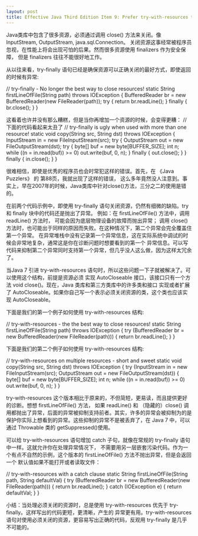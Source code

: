 ```yaml
---
layout: post
title: Effective Java Third Edition Item 9: Prefer try-with-resources to try-finally
---
```


Java类库中包含了很多资源，必须通过调用 close() 方法来关闭。像InputStream, OutputStream, java.sql.Connection。
关闭资源这事经常被程序员忽视，在性能上将会出现可怕的后果。然而很多资源使用 finalizers 作为安全保障，
但是 finalizers 往往不能很好地工作。 

从以往来看，try-finally 语句已经是确保资源可以正确关闭的最好方式，即使返回的时候有异常:

// try-finally - No longer the best way to close resources!
static String firstLineOfFile(String path) throws IOException {
    BufferedReader br = new BufferedReader(new FileReader(path));
    try {
        return br.readLine();
    } finally {
        br.close();
    }
}

这看着也许并没有那么糟糕，但是当你再增加一个资源的时候，会变得更糟：
//下面的代码看起来太丑了
// try-finally is ugly when used with more than one resource!
static void copy(String src, String dst) throws IOException {
    InputStream in = new FileInputStream(src);
    try {
        OutputStream out = new FileOutputStream(dst);
        try {
            byte[] buf = new byte[BUFFER_SIZE];
            int n;
            while ((n = in.read(buf)) >= 0)
                out.write(buf, 0, n);
        } finally {
            out.close();
        }
    } finally {
        in.close();
    }
}

很难相信，即使是优秀的程序员也会时常犯这样的错误。首先，在 《Java Puzzlers》 的 第88页，我就出现了这样的错误，
这么多年竟然没人注意到。事实上，早在2007年的时候，Java类库中针对close()方法，三分之二的使用是错的。

在前两个代码示例中，即使用 try-finally 语句关闭资源，仍然有细微的缺陷。try 和 finally 块中的代码还是抛出了异常。
例如：在 firstLineOfFile() 方法中，调用 readLine() 方法时， 可能会因为底层物理设备的故障而抛出异常；
调用 close() 方法时，也可能出于同样的原因而失败。在这种情况下，第二个异常会完全覆盖住第一个异常。
在异常堆栈中没有记录第一个异常信息，这在实际系统中调试的时候会非常地复杂，通常这是你在诊断问题时想要看到的第一个
异常信息。可以写代码来抑制第二个异常同时支持第一个异常，但几乎没人这么做，因为这样太冗余了。

当Java 7 引进 try-with-resources 语句时，所以这些问题一下子就被解决了。可以使用这个结构，前提是资源必须
实现 AutoCloseable 接口，该接口只有一个方法 void close()。现在，Java 类库和第三方类库中的许多类和接口
实现或者扩展了 AutoCloseable。如果你自己写一个表示必须关闭资源的类，这个类也应该实现 AutoCloseable。

下面是我们的第一个例子如何使用 try-with-resources 结构:

// try-with-resources - the the best way to close resources!
static String firstLineOfFile(String path) throws IOException {
    try (BufferedReader br = new BufferedReader(new FileReader(path))) {
        return br.readLine();
    }
}

下面是我们的第二个例子如何使用 try-with-resources 结构:

// try-with-resources on multiple resources - short and sweet
static void copy(String src, String dst) throws IOException {
    try (InputStream in = new FileInputStream(src);
            OutputStream out = new FileOutputStream(dst)) {
        byte[] buf = new byte[BUFFER_SIZE];
        int n;
        while ((n = in.read(buf)) >= 0)
            out.write(buf, 0, n);
    }
}

try-with-resources 这个版本相比于原来的，不但简短，更易读，而且提供更好的诊断。想想 firstLineOfFile() 方法，
如果 readLine() 和 （隐藏的）close() 调用都抛出了异常，后面的异常被抑制支持前者。其实，许多的异常会被抑制为的是
保护你实际上想看到的异常。这些抑制的异常不是被丢弃了，在 Java 7 中，可以通过 Throwable 类的 getSuppressed()使用。

可以给 try-with-resources 语句增加 catch 子句，就像在常规的 try-finally 语句中一样。这就允许你在处理异常情况下，
不需要用另一层嵌套污染代码。作为一个有点不自然的示例，这个版本的 firstLineOfFile() 方法不抛出异常，但是会返回一个
默认值如果不能打开或者读取文件：

// try-with-resources with a catch clause
static String  firstLineOfFile(String path, String defaultVal) {
    try (BufferedReader br = new BufferedReader(new FileReader(path))) {
        return br.readLine();
    } catch (IOException e) {
        return defaultVal;
    }
}

小结：当处理必须关闭的资源时，总是使用 try-with-resources 优先于 try-finally。这样写出的代码更短，更清晰，产生的
异常更有用。try-with-resources 语句对使用必须关闭的资源，更容易写出正确的代码，反观用 try-finally 是几乎不可能的。
